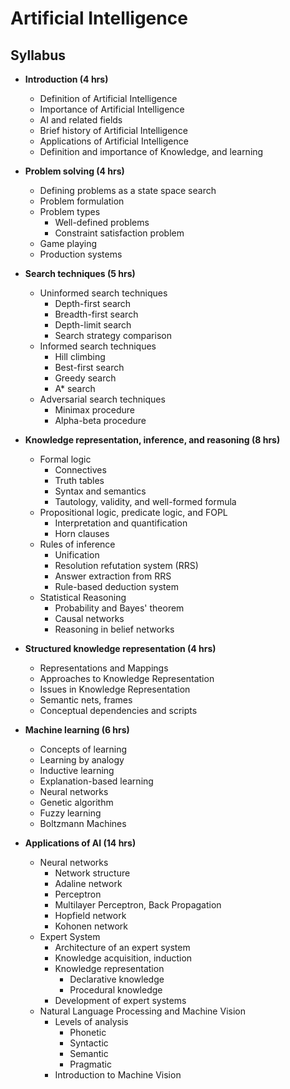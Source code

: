 # Artificial Intelligence

## Syllabus

- **Introduction (4 hrs)**
  - Definition of Artificial Intelligence
  - Importance of Artificial Intelligence
  - AI and related fields
  - Brief history of Artificial Intelligence
  - Applications of Artificial Intelligence
  - Definition and importance of Knowledge, and learning

- **Problem solving (4 hrs)**
  - Defining problems as a state space search
  - Problem formulation
  - Problem types
    - Well-defined problems
    - Constraint satisfaction problem
  - Game playing
  - Production systems

- **Search techniques (5 hrs)**
  - Uninformed search techniques
    - Depth-first search
    - Breadth-first search
    - Depth-limit search
    - Search strategy comparison
  - Informed search techniques
    - Hill climbing
    - Best-first search
    - Greedy search
    - A* search
  - Adversarial search techniques
    - Minimax procedure
    - Alpha-beta procedure

- **Knowledge representation, inference, and reasoning (8 hrs)**
  - Formal logic
    - Connectives
    - Truth tables
    - Syntax and semantics
    - Tautology, validity, and well-formed formula
  - Propositional logic, predicate logic, and FOPL
    - Interpretation and quantification
    - Horn clauses
  - Rules of inference
    - Unification
    - Resolution refutation system (RRS)
    - Answer extraction from RRS
    - Rule-based deduction system
  - Statistical Reasoning
    - Probability and Bayes' theorem
    - Causal networks
    - Reasoning in belief networks

- **Structured knowledge representation (4 hrs)**
  - Representations and Mappings
  - Approaches to Knowledge Representation
  - Issues in Knowledge Representation
  - Semantic nets, frames
  - Conceptual dependencies and scripts

- **Machine learning (6 hrs)**
  - Concepts of learning
  - Learning by analogy
  - Inductive learning
  - Explanation-based learning
  - Neural networks
  - Genetic algorithm
  - Fuzzy learning
  - Boltzmann Machines

- **Applications of AI (14 hrs)**
  - Neural networks
    - Network structure
    - Adaline network
    - Perceptron
    - Multilayer Perceptron, Back Propagation
    - Hopfield network
    - Kohonen network
  - Expert System
    - Architecture of an expert system
    - Knowledge acquisition, induction
    - Knowledge representation
      - Declarative knowledge
      - Procedural knowledge
    - Development of expert systems
  - Natural Language Processing and Machine Vision
    - Levels of analysis
      - Phonetic
      - Syntactic
      - Semantic
      - Pragmatic
    - Introduction to Machine Vision
